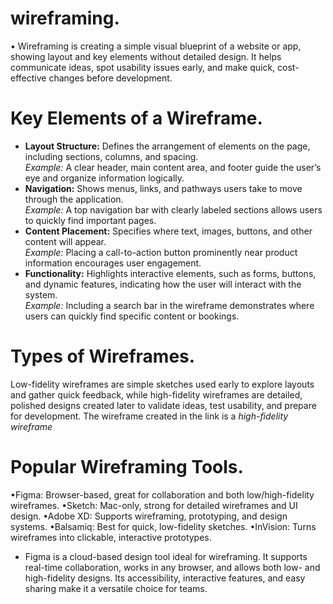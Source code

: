 # wireframing.
• Wireframing is creating a simple visual blueprint of a website or app, showing layout and key elements without detailed design. It helps communicate ideas, spot usability issues early, and make quick, cost-effective changes before development.
# Key Elements of a Wireframe.
- **Layout Structure:** Defines the arrangement of elements on the page, including sections, columns, and spacing.  
  *Example:* A clear header, main content area, and footer guide the user’s eye and organize information logically.
- **Navigation:** Shows menus, links, and pathways users take to move through the application.  
  *Example:* A top navigation bar with clearly labeled sections allows users to quickly find important pages.
- **Content Placement:** Specifies where text, images, buttons, and other content will appear.  
  *Example:* Placing a call-to-action button prominently near product information encourages user engagement.
- **Functionality:** Highlights interactive elements, such as forms, buttons, and dynamic features, indicating how the user will interact with the system.  
  *Example:* Including a search bar in the wireframe demonstrates where users can quickly find specific content or bookings.
# Types of Wireframes.
Low-fidelity wireframes are simple sketches used early to explore layouts and gather quick feedback, while high-fidelity wireframes are detailed, polished designs created later to validate ideas, test usability, and prepare for development.
The wireframe created in the link is a *high-fidelity wireframe*
# Popular Wireframing Tools.
•Figma: Browser-based, great for collaboration and both low/high-fidelity wireframes.
•Sketch: Mac-only, strong for detailed wireframes and UI design.
•Adobe XD: Supports wireframing, prototyping, and design systems.
•Balsamiq: Best for quick, low-fidelity sketches.
•InVision: Turns wireframes into clickable, interactive prototypes.
- Figma is a cloud-based design tool ideal for wireframing. It supports real-time collaboration, works in any browser, and allows both low- and high-fidelity designs. Its accessibility, interactive features, and easy sharing make it a versatile choice for teams.
